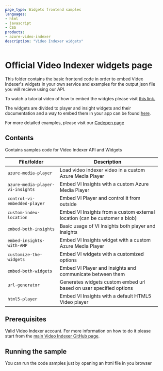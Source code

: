 ```yaml
---
page_type: Widgets frontend samples
languages:
- html
- javascript
- CSS
products:
- azure-video-indexer
description: "Video Indexer widgets"
---
```


# Official Video Indexer widgets page

<!-- 
Guidelines on README format: https://review.docs.microsoft.com/help/onboard/admin/samples/concepts/readme-template?branch=master

Guidance on onboarding samples to docs.microsoft.com/samples: https://review.docs.microsoft.com/help/onboard/admin/samples/process/onboarding?branch=master

Taxonomies for products and languages: https://review.docs.microsoft.com/new-hope/information-architecture/metadata/taxonomies?branch=master
-->

This folder contains the basic frontend code in order to embed Video Indexer's widgets in your own service and examples for the output json file you will recieve using our API.

To watch a tutorial video of how to embed the widgtes please visit [this link.](https://www.videoindexer.ai/accounts/2eb312d1-b33d-4c5b-af89-273d2ad191a0/videos/398093e9ff/?location=Trial)

The widgets are divided to player and insight widgets and their documentation and a way to embed them in your app can be found [here](https://docs.microsoft.com/en-us/azure/media-services/video-indexer/video-indexer-embed-widgets).

For more detailed examples, please visit our [Codepen page](https://codepen.io/videoindexer/)

## Contents

Contains samples code for Video Indexer API and Widgets

| File/folder                       | Description                                |
|-----------------------------------|--------------------------------------------|
| `azure-media-player`              | Load video indexer video in a custom Azure Media Player                        |
| `azure-media-player-vi-insights`  | Embed VI Insights with a custom Azure Media Player                             |
| `control-vi-embedded-player`      | Embed VI Player and control it from outside                                    |
| `custom-index-location`           | Embed VI Insights from a custom external location (can be customer a blob)     |
| `embed-both-insights`             | Basic usage of VI Insights both player and insights                            |
| `embed-insights-with-AMP`         | Embed VI Insights widget with a custom Azure Media Player                      |
| `customize-the-widgets`           | Embed VI widgets with a customized options                                     |
| `embed-both-widgets`              | Embed VI Player and Insights and communicate between them                      |
| `url-generator`                   | Generates widgets custom embed url based on user specified options             |
| `html5-player`                    | Embed VI Insights with a default HTML5 Video player                            |


## Prerequisites

Valid Video Indexer account. For more information on how to do it please start from the [main Video Indexer GitHub page](https://github.com/itayar/media-services-video-indexer).

<!--
Outline the required components and tools that a user might need to have on their machine in order to run the sample. This can be anything from frameworks, SDKs, OS versions or IDE releases. 
-->

## Running the sample

<!-- Outline step-by-step instructions to execute the sample and see its output. Include steps for executing the sample from the IDE, starting specific services in the Azure portal or anything related to the overall launch of the code. -->
You can run the code samples just by opening an html file in you browser


